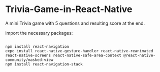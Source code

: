 # Trivia-Game-in-React-Native
A mini Trivia game with 5 questions and resulting score at the end. 

import the necessary packages:

<code>
npm install react-navigation
expo install react-native-gesture-handler react-native-reanimated react-native-screens react-native-safe-area-context @react-native-community/masked-view
npm install react-navigation-stack
</code>
